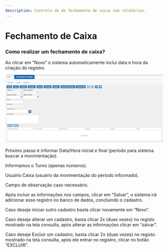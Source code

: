 ```yaml
---
description: Controle de de fechamento de caixa com relatórios.
---
```


# Fechamento de Caixa

### **Como realizar um fechamento de caixa?**

Ao clicar em “Novo” o sistema automaticamente inclui data e hora da criação do registro.

![](../../.gitbook/assets/cadfechamentocaixa.png)

Próximo passo é informar Data/Hora inicial e final (período para sistema buscar a movimentação).

Informamos o Turno (apenas números).

Usuário Caixa (usuário da movimentação do período informado).

Campo de observação caso necessário.

Após incluir as informações nos campos, clicar em “Salvar”, o sistema irá adicionar esse registro no banco de dados, concluindo o cadastro.

Caso deseje iniciar outro cadastro basta clicar novamente em “Novo”.

Caso deseje alterar um cadastro, basta clicar 2x (duas vezes) no registo mostrado na tela consulta, após alterar as informações clicar em “salvar”.

Caso deseje Excluir um cadastro, basta clicar 2x (duas vezes) no registo mostrado na tela consulta, após ele entrar no registro, clicar no botão “EXCLUIR”.
